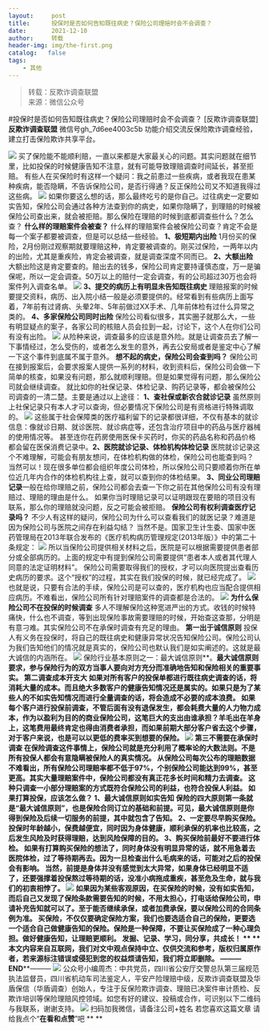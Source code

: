```yaml
---
layout:     post
title:      投保时是否如何告知既往病史？保险公司理赔时会不会调查？
date:       2021-12-10
author:     转载
header-img: img/the-first.png
catalog:   false
tags:
    - 其他
---
```


<blockquote><p>转载：反欺诈调查联盟<br>
来源：微信公众号</p></blockquote>

#投保时是否如何告知既往病史？保险公司理赔时会不会调查？
[反欺诈调查联盟]
**反欺诈调查联盟**
微信号gh_7d6ee4003c5b
功能介绍交流反保险欺诈调查经验，建立打击保险欺诈共享平台。

![]({{site.baseurl}}/postimg/L6usUGPiatBTN4g0RkIBBI0suTxgmDbGbib65W0Jo8YQJ3Du0RcHYMTAelYO3K1HsiaSMY0eDhC6lJwicpJQdSib0Cg.png)
买了保险能不能顺利赔，一直以来都是大家最关心的问题。其实问题就在细节里，比如投保的时候健康告知不注意，就有可能导致理赔调查时间延长，甚至拒赔。
有些人在买保险时有这样一个疑问：我之前患过一些疾病，或者我现在患某种疾病，能否隐瞒，不告诉保险公司，是否行得通？反正保险公司又不知道我得过这些病。
![]({{site.baseurl}}/postimg/L6usUGPiatBTN4g0RkIBBI0suTxgmDbGbickYJedARFTQRicG7sdk7DQDAndhwf2BG4FDNXl8tCYGQ0qRIGmJaTkg.png)
如果你要这么想的话，那么最终吃亏的是你自己。过往病史一定要如实告知，保险公司会通过各种方法查到你的病史，如果你隐瞒了，到理赔的时候被保险公司查出来，就会被拒赔。那么保险在理赔的时候到底都调查些什么？怎么查？
**什么样的理赔案件会被查？**
什么样的理赔案件会被保险公司查？肯定不会是每一个案子都要被调查，但是可以总结一些经验。
**1、极短期内出险**
1月份买的保险，2月份刚过观察期就要理赔这种，肯定要被调查的。刚买过保险，一两年以内的出险，尤其是重疾险，肯定会被调查，就是调查深度不同而已。
**2、大额出险**
大额出险这是肯定要查的。赔出去的钱多，保险公司肯定要持谨慎态度，万一是骗保呢，所以一定会调查。50万以上的赔付一定会调查，有的公司超过30万也会将案件列入调查名单。
![]({{site.baseurl}}/postimg/dmVEGShI71oDCTbwia3PtFia1O7d50vicojFfiaoS4FZO841Cv64tqO2ET5V12feIFic8o5w8JrENMmXaNfcGcPAVJQ.png)
**3、提交的病历上有明显未告知既往病史**
理赔报案的时候要提交资料，病历、出入院小结一般是必须要提供的。经常看到有些病历上面写着，7年前有过肾病、头晕2年、5年前做过XX手术、几年前体检有过什么异常之类的。
**4、多家保险公司同时出险**
保险公司看似很多，其实圈子就那么大，一些有明显疑点的案子，各家公司的核赔人员会拉到一起，讨论下，这个人在你们公司有没有出险。
![]({{site.baseurl}}/postimg/dmVEGShI71oDCTbwia3PtFia1O7d50vicojdOlLZUSoibib4Rl0iaYtfFZEy4nSrlcVJaSO7N7yGLqxTN7tgERtB2zFA.png)
从险种来说，调查最多的应该是意外险。就是让调查员去了解一下事情经过，怎么受伤的，或者怎么发生的意外，再去公安局或者是鉴定中心了解一下这个事件到底属不属于意外。
**想不起的病史，保险公司会查到吗？**
保险公司在接到报案后，会要求报案人提供一系列的材料，收到资料后，保险公司会做一下简单的核查，如果没有问题，那么就顺利理赔。但是如果觉得有问题，那么保险公司就会继续调查。
就比如你的社保记录、体检记录、购药记录等，都会被保险公司调查的一清二楚。主要是通过以上途径：
**1、查社保或新农合就诊记录**
虽然原则上社保记录只有本人才可以查询，但必要情况下保险公司是有资格进行特殊调取的。
![]({{site.baseurl}}/postimg/dmVEGShI71oDCTbwia3PtFia1O7d50vicojsejRoXZltNk9cgDTa29kZkbpicbWtflTro394I1JOI6yMXkNrgs31HQ.png)
这些属于社会保障类的医疗福利留下的记录都很详细，不仅有基本的就诊信息：像就诊日期、就诊医院、就诊病症等，还包含治疗项目中的药品与医疗器械的使用情况等。
甚至连你在药房使用医保卡买药时，你买的药品名称和药品价格都会留在医保消费记录中。**2、医院就诊记录、体检机构体检记录**
医院就诊记录这个不难理解，可能会有朋友想问，在体检机构做的体检，保险公司也能查到吗？
当然可以！现在很多单位都会组织年度公司体检，所以保险公司只要顺着你所在单位近几年内合作的体检机构往上查，就可以查到你的体检结果。
**3、同业公司理赔记录**一般在给你理赔之前，保险公司都会去查一下你之前在其他保险公司有没有理赔过、理赔的理由是什么。
如果你当时理赔记录可以证明跟现在要赔的项目没有联系，那么你的理赔就没问题，反之可能会被拒赔。
**保险公司有权利调查医疗记录吗？**
不少人有这样的疑问，保险公司为什么可以查看我们的就医记录？难道是因为保险公司与医院之间存在利益勾结？
当然不是。国家卫生计生委、国家中医药管理局在2013年联合发布的《医疗机构病历管理规定(2013年版）》中的第二十条规定：
![]({{site.baseurl}}/postimg/dmVEGShI71oDCTbwia3PtFia1O7d50vicojE70fmdjsZb8LWaAPnhpR2Fm4ItwATh4RLdGDPCAn5WbQ9pS8WD5oIQ.jpeg)
所以当保险公司提供相关材料之后，医院是可以根据需要提供患者部分或全部病历的。上面的规定中有提到保险公司需要提供“患者本人或者其代理人同意的法定证明材料”。
保险公司需要取得我们的授权，才可以向医院提出查看历史病历的要求。这个“授权”的过程，其实在我们投保的时候，就已经完成了。
![]({{site.baseurl}}/postimg/dmVEGShI71oDCTbwia3PtFia1O7d50vicojElXJjpsmu3avoFNBXbbY1hTuzrric4xyM7KLFhtAwNRmA08Ay093hBA.jpeg)
也就是说，只要有合法的手续，保险公司是可以查的，医疗机构也应当配合提供相应病历。不难看出，保险公司所有针对理赔案件的调查都是合法的。
![]({{site.baseurl}}/postimg/dmVEGShI71oDCTbwia3PtFia1O7d50vicojs8Cx0raW6nGJjumUy6PaevTWfPDM1W8sJQlaLhbVQOnVJR8EKbiaObw.png)
**为什么保险公司不在投保的时候调查**
多人不理解保险这种宽进严出的方式。收钱的时候特痛快，什么也不调查，等到出现保险事故需要理赔的时候，开始查这查那，分明是有意刁难。其实保险公司不在承保时调查有充足的理由。
**第一出于诚信原则**
投保人有义务在投保时，将自己的既往病史和健康异常状况告知保险公司。保险公司认为我们告知他们的情况就是真实的，保险公司也默认我们是如实阐述的。这就是最大诚信的内涵所在。
![]({{site.baseurl}}/postimg/dmVEGShI71oDCTbwia3PtFia1O7d50vicoj1s6y5qye2rdia2mKhYIdv88WNFrHukgyzYhJiaRTTFZ6uFqLZCI970hQ.png)
保险行业基本原则之一：最大诚信原则**。**最大诚信原则要求，参与保险行为的双方当事人要向对方充分而准确地告知和保险相关的重要事实。
**第二调查成本开支大**
如果对所有客户的投保单都进行既往病史调查的话，将消耗大量的成本。而且绝大多数客户的健康告知情况还是属实的。如果只是为了某些人的不如实告知情况而进行全量调查的话，将会造成不必要的成本浪费。
如果每个客户进行投保前调查，不管后面有没有退保发生，都会耗费大量的人力物力成本，作为以盈利为目的的商业保险公司，这笔巨大的支出由谁承担？羊毛出在羊身上，这笔费用最终肯定也得由消费者承担，而如果前期大部分客户省去这个步骤，对于客户来说，也是可以以更低的费率买到想要的保险。
![]({{site.baseurl}}/postimg/dmVEGShI71oDCTbwia3PtFia1O7d50vicoj7GVDxcjRENtol89k6xJRvZibFcYokusZw77FToZ0hZ1C0UXT75P1R9Q.png)
**第三不需要在承保时调查**
在保险调查这件事情上，保险公司就是充分利用了概率论的大数法则。不是所有投保人都会有意隐瞒被保险人的真实情况。
从保险公司每次公布的理赔数据不难看出，所有保险公司理赔率都不低于97%，个别保险公司能达到99%，甚至更高。其实大量理赔案件中，保险公司都没有真正花多长时间和精力去调查。
这种只调查一小部分理赔案的方式既符合保险公司的利益，也符合投保人利益。
**如果打算投保，应该怎么做？**
**1、最大诚信原则如实告知**
保险的四大原则第一条就是“最大诚信原则”，也是保险合同订立的基础和前提。可见，最大诚信原则是你得到保险及后续一切服务的前提，其中就包含了告知。
**2、一定要尽早购买保险。**
投保时年龄越小，保费越便宜，同时因为身体健康，顺利承保的机率也比较高，之后发生风险及时获得理赔，达到风险保障的目的。
**3、购买保险前最好不要进行体检。**
如果有打算购买保险的想法了，同时身体没有明显异常的话，就不用急着去医院体检，过了等待期再去。因为一旦检查出什么毛病来的话，可能对之后的投保会有影响。
当然，前提是身体并没有感觉到太大异常，如果身体已经明显不适了，还要强撑着投保熬过等待期的话，没准小病拖成重疾，甚至危及生命，就与我们的初衷相悖了。
![]({{site.baseurl}}/postimg/dmVEGShI71oDCTbwia3PtFia1O7d50vicojsfQm5y31vyqjUYtcwMwXl6TUXniblJeWrfpA85dVN4Jl3uzibVquicjMQ.png)
如果因为某些客观原因，在买保险的时候，没有如实告知，而后自己又发现了保险条款需要告知的时候，不用太担心，打电话给保险公司，申请补充告知就可以了。至于能否继续承保，或者加费承保，要以保险公司的合同条例为准。
买保险，不仅仅要确定保险方案，我们也要选适合自己的保险，更要选一个适合自己做健康告知的保险。保险是一种保障，不要让买保险成了一种心理负担。做好健康告知，让理赔更顺利。
发掘、记录、学习，同分享，共成长！
**
**
本文内容来自互联网，我们对文中观点保持中立、仅供交流和参考，版权归属原作者，若来源标注错误或侵犯到您的权益烦请告知，我们将立即删除。
———END****———
![]({{site.baseurl}}/postimg/L6usUGPiatBSs5Yxdp5NU9dpdqWanE7Mq7XpTo0mwlia1gia9NNFGTRYKdpVvrK2KgpAPictg52F8U9sicXI1jQ1dzA.jpeg)
公众号小编周杰：中共党员，四川省公安厅交警总队第三届规范执法监督员，四川省机动车司法鉴定人，平安产险理赔中级，反欺诈调查联盟及华盾保信（华盾调查）创始人，专注于反保险欺诈调查、理赔已决案件审计质检、反欺诈培训等保险理赔风控领域。如您有好的建议、投稿或合作，可识别以下二维码与我联系，谢谢支持。
![]({{site.baseurl}}/postimg/L6usUGPiatBS3wrVRuWQYeic3juNbQs2kiaCeq6U3Y7sobzUaIjwichkaPNyMQzDdM5fXhxqgA74BJYGaLDib5TIqKA.jpeg)
扫码加我微信，请备注公司+姓名
若您喜欢这篇文章
请给我点个“**在看和点赞**”吧
**
**

